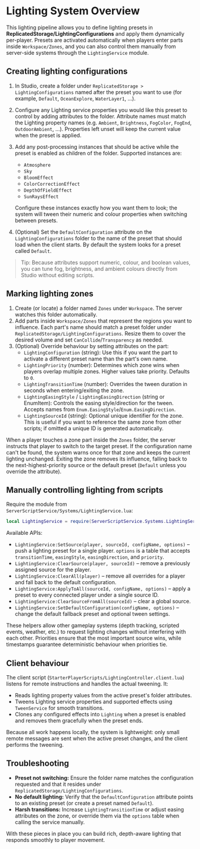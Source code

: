 # Lighting System Overview

This lighting pipeline allows you to define lighting presets in **ReplicatedStorage/LightingConfigurations** and apply them dynamically per-player. Presets are activated automatically when players enter parts inside `Workspace/Zones`, and you can also control them manually from server-side systems through the `LightingService` module.

## Creating lighting configurations

1. In Studio, create a folder under `ReplicatedStorage > LightingConfigurations` named after the preset you want to use (for example, `Default`, `OceanExplore`, `WaterLayer1`, ...).
2. Configure any Lighting service properties you would like this preset to control by adding attributes to the folder. Attribute names must match the Lighting property names (e.g. `Ambient`, `Brightness`, `FogColor`, `FogEnd`, `OutdoorAmbient`, ...). Properties left unset will keep the current value when the preset is applied.
3. Add any post-processing instances that should be active while the preset is enabled as children of the folder. Supported instances are:
   - `Atmosphere`
   - `Sky`
   - `BloomEffect`
   - `ColorCorrectionEffect`
   - `DepthOfFieldEffect`
   - `SunRaysEffect`

   Configure these instances exactly how you want them to look; the system will tween their numeric and colour properties when switching between presets.
4. (Optional) Set the `DefaultConfiguration` attribute on the `LightingConfigurations` folder to the name of the preset that should load when the client starts. By default the system looks for a preset called `Default`.

> Tip: Because attributes support numeric, colour, and boolean values, you can tune fog, brightness, and ambient colours directly from Studio without editing scripts.

## Marking lighting zones

1. Create (or locate) a folder named `Zones` under `Workspace`. The server watches this folder automatically.
2. Add parts inside `Workspace/Zones` that represent the regions you want to influence. Each part's name should match a preset folder under `ReplicatedStorage/LightingConfigurations`. Resize them to cover the desired volume and set `CanCollide`/`Transparency` as needed.
3. (Optional) Override behaviour by setting attributes on the part:
   - `LightingConfiguration` (string): Use this if you want the part to activate a different preset name than the part's own name.
   - `LightingPriority` (number): Determines which zone wins when players overlap multiple zones. Higher values take priority. Defaults to `0`.
   - `LightingTransitionTime` (number): Overrides the tween duration in seconds when entering/exiting the zone.
   - `LightingEasingStyle` / `LightingEasingDirection` (string or EnumItem): Controls the easing style/direction for the tween. Accepts names from `Enum.EasingStyle`/`Enum.EasingDirection`.
   - `LightingSourceId` (string): Optional unique identifier for the zone. This is useful if you want to reference the same zone from other scripts; if omitted a unique ID is generated automatically.

When a player touches a zone part inside the `Zones` folder, the server instructs that player to switch to the target preset. If the configuration name can't be found, the system warns once for that zone and keeps the current lighting unchanged. Exiting the zone removes its influence, falling back to the next-highest-priority source or the default preset (`Default` unless you override the attribute).

## Manually controlling lighting from scripts

Require the module from `ServerScriptService/Systems/LightingService.lua`:

```lua
local LightingService = require(ServerScriptService.Systems.LightingService)
```

Available APIs:

- `LightingService:SetSource(player, sourceId, configName, options)` – push a lighting preset for a single player. `options` is a table that accepts `transitionTime`, `easingStyle`, `easingDirection`, and `priority`.
- `LightingService:ClearSource(player, sourceId)` – remove a previously assigned source for the player.
- `LightingService:ClearAll(player)` – remove all overrides for a player and fall back to the default configuration.
- `LightingService:ApplyToAll(sourceId, configName, options)` – apply a preset to every connected player under a single source ID.
- `LightingService:ClearSourceFromAll(sourceId)` – clear a global source.
- `LightingService:SetDefaultConfiguration(configName, options)` – change the default fallback preset and optional tween settings.

These helpers allow other gameplay systems (depth tracking, scripted events, weather, etc.) to request lighting changes without interfering with each other. Priorities ensure that the most important source wins, while timestamps guarantee deterministic behaviour when priorities tie.

## Client behaviour

The client script (`StarterPlayerScripts/LightingController.client.lua`) listens for remote instructions and handles the actual tweening. It:

- Reads lighting property values from the active preset's folder attributes.
- Tweens Lighting service properties and supported effects using `TweenService` for smooth transitions.
- Clones any configured effects into `Lighting` when a preset is enabled and removes them gracefully when the preset ends.

Because all work happens locally, the system is lightweight: only small remote messages are sent when the active preset changes, and the client performs the tweening.

## Troubleshooting

- **Preset not switching:** Ensure the folder name matches the configuration requested and that it resides under `ReplicatedStorage/LightingConfigurations`.
- **No default lighting:** Verify that the `DefaultConfiguration` attribute points to an existing preset (or create a preset named `Default`).
- **Harsh transitions:** Increase `LightingTransitionTime` or adjust easing attributes on the zone, or override them via the `options` table when calling the service manually.

With these pieces in place you can build rich, depth-aware lighting that responds smoothly to player movement.
